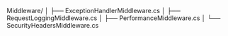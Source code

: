 ﻿Middleware/
│   ├── ExceptionHandlerMiddleware.cs
│   ├── RequestLoggingMiddleware.cs
│   ├── PerformanceMiddleware.cs
│   └── SecurityHeadersMiddleware.cs